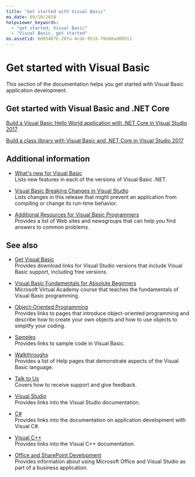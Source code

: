 ```yaml
---
title: "Get started with Visual Basic"
ms.date: 09/10/2018
helpviewer_keywords: 
  - "get started, Visual Basic"
  - "Visual Basic, get started"
ms.assetid: 6685467b-28fa-4cde-9516-f0e00ad08911
---
```

# Get started with Visual Basic
This section of the documentation helps you get started with Visual Basic application development.  
  
## Get started with Visual Basic and .NET Core

[Build a Visual Basic Hello World application with .NET Core in Visual Studio 2017](../../core/tutorials/vb-with-visual-studio.md)

[Build a class library with Visual Basic and .NET Core in Visual Studio 2017](../../core/tutorials/vb-library-with-visual-studio.md)  

## Additional information

- [What's new for Visual Basic](whats-new.md)\
Lists new features in each of the versions of Visual Basic .NET.

- [Visual Basic Breaking Changes in Visual Studio](breaking-changes-in-visual-studio.md)\
Lists changes in this release that might prevent an application from compiling or change its run-time behavior.

- [Additional Resources for Visual Basic Programmers](additional-resources.md)\
Provides a list of Web sites and newsgroups that can help you find answers to common problems.

## See also

- [Get Visual Basic](https://aka.ms/vsdownload?utm_source=mscom&utm_campaign=msdocs)\
Provides download links for Visual Studio versions that include Visual Basic support, including free versions.

- [Visual Basic Fundamentals for Absolute Beginners](https://mva.microsoft.com/en-US/training-courses/visual-basic-fundamentals-for-absolute-beginners-16507)\
Microsoft Virtual Academy course that teaches the fundamentals of Visual Basic programming.

- [Object-Oriented Programming](../programming-guide/concepts/object-oriented-programming.md)\
Provides links to pages that introduce object-oriented programming and describe how to create your own objects and how to use objects to simplify your coding.

- [Samples](../../visual-basic/sample-applications.md)\
Provides links to sample code in Visual Basic.

- [Walkthroughs](../../visual-basic/walkthroughs.md)\
Provides a list of Help pages that demonstrate aspects of the Visual Basic language.

- [Talk to Us](/visualstudio/ide/talk-to-us)\
Covers how to receive support and give feedback.

- [Visual Studio](/visualstudio/)\
Provides links into the Visual Studio documentation.

- [C#](../../csharp/index.md)\
Provides links into the documentation on application development with Visual C#.

- [Visual C++](/cpp/)\
Provides links into the Visual C++ documentation.

- [Office and SharePoint Development](/visualstudio/vsto/office-and-sharepoint-development-in-visual-studio)\
Provides information about using Microsoft Office and Visual Studio as part of a business application.
